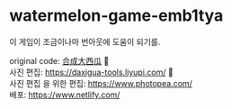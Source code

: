 # watermelon-game-emb1tya
이 게임이 조금이나마 번아웃에 도움이 되기를.

original code: [合成大西瓜](https://github.com/liyupi/daxigua) 🍉  
사진 편집: https://daxigua-tools.liyupi.com/ 🍉  
사진 편집 을 위한 편집: https://www.photopea.com/  
배포: https://www.netlify.com/
